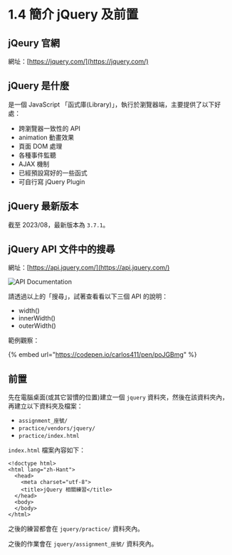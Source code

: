 # 1.4 簡介 jQuery 及前置

## jQeury 官網

網址：[https://jquery.com/](https://jquery.com/)

## jQuery 是什麼

是一個 JavaScript 「函式庫(Library)」，執行於瀏覽器端，主要提供了以下好處：

* 跨瀏覽器一致性的 API
* animation 動畫效果
* 頁面 DOM 處理
* 各種事件監聽
* AJAX 機制
* 已經預設寫好的一些函式
* 可自行寫 jQuery Plugin

## jQuery 最新版本

截至 2023/08，最新版本為 `3.7.1`。



## jQuery API 文件中的搜尋

網址：[https://api.jquery.com/](https://api.jquery.com/)

![API Documentation](../.gitbook/assets/jquery\_api\_search.png)

請透過以上的「搜尋」，試著查看看以下三個 API 的說明：

* width()
* innerWidth()
* outerWidth()

範例觀察：

{% embed url="https://codepen.io/carlos411/pen/poJGBmg" %}

## 前置

先在電腦桌面(或其它習慣的位置)建立一個 `jquery` 資料夾，然後在該資料夾內，再建立以下資料夾及檔案：

* `assignment_座號/`
* `practice/vendors/jquery/`
* `practice/index.html`

`index.html` 檔案內容如下：

```markup
<!doctype html>
<html lang="zh-Hant">
  <head>
    <meta charset="utf-8">
    <title>jQuery 相關練習</title>
  </head>
  <body>
  </body>
</html>
```

之後的練習都會在 `jquery/practice/` 資料夾內。

之後的作業會在 `jquery/assignment_座號/` 資料夾內。

